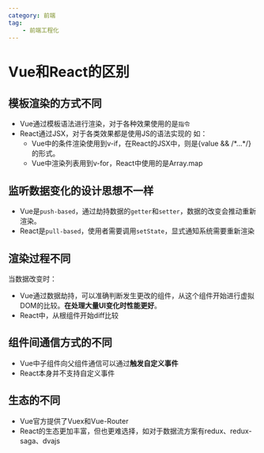 ```yaml
---
category: 前端
tag:
    - 前端工程化
---
```


# Vue和React的区别

## 模板渲染的方式不同

- Vue通过模板语法进行渲染，对于各种效果使用的是`指令`
- React通过JSX，对于各类效果都是使用JS的语法实现的
如：
  - Vue中的条件渲染使用到v-if，在React的JSX中，则是{value && /\*...\*/}的形式。
  - Vue中渲染列表用到v-for，React中使用的是Array.map

## 监听数据变化的设计思想不一样

- Vue是`push-based`，通过劫持数据的`getter`和`setter`，数据的改变会推动重新渲染。
- React是`pull-based`，使用者需要调用`setState`，显式通知系统需要重新渲染

## 渲染过程不同

当数据改变时：
- Vue通过数据劫持，可以准确判断发生更改的组件，从这个组件开始进行虚拟DOM的比较。**在处理大量UI变化时性能更好**。
- React中，从根组件开始diff比较

## 组件间通信方式的不同

- Vue中子组件向父组件通信可以通过**触发自定义事件**
- React本身并不支持自定义事件

## 生态的不同

- Vue官方提供了Vuex和Vue-Router
- React的生态更加丰富，但也更难选择，如对于数据流方案有redux、redux-saga、dvajs